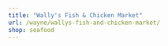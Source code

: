 ```yaml
---
title: "Wally's Fish & Chicken Market"
url: /wayne/wallys-fish-and-chicken-market/
shop: seafood
---
```

